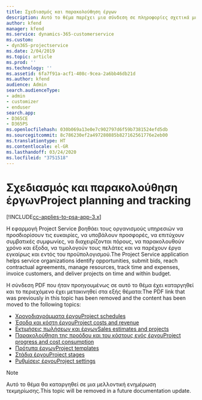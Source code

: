 ```yaml
---
title: Σχεδιασμός και παρακολούθηση έργων
description: Αυτό το θέμα παρέχει μια σύνδεση σε πληροφορίες σχετικά με το σχεδιασμό και την παρακολούθηση στο Project Service Automation.
author: kfend
manager: kfend
ms.service: dynamics-365-customerservice
ms.custom:
- dyn365-projectservice
ms.date: 2/04/2019
ms.topic: article
ms.prod: ''
ms.technology: ''
ms.assetid: 6fa7f91a-acf1-408c-9cea-2a6bb46db21d
ms.author: kfend
audience: Admin
search.audienceType:
- admin
- customizer
- enduser
search.app:
- D365CE
- D365PS
ms.openlocfilehash: 030b069a13e0e7c902797d6f59b7381524efd5db
ms.sourcegitcommit: 8c786230ef2a497280885b827162561776e2eb00
ms.translationtype: HT
ms.contentlocale: el-GR
ms.lasthandoff: 03/24/2020
ms.locfileid: "3751518"
---
```

# <a name="project-planning-and-tracking"></a><span data-ttu-id="0e8f4-103">Σχεδιασμός και παρακολούθηση έργων</span><span class="sxs-lookup"><span data-stu-id="0e8f4-103">Project planning and tracking</span></span>

[!INCLUDE[cc-applies-to-psa-app-3.x](../../includes/cc-applies-to-psa-app-3x.md)]

<span data-ttu-id="0e8f4-104">Η εφαρμογή Project Service βοηθάει τους οργανισμούς υπηρεσιών να προσδιορίσουν τις ευκαιρίες, να υποβάλουν προσφορές, να επιτύχουν συμβατικές συμφωνίες, να διαχειρίζονται πόρους, να παρακολουθούν χρόνο και έξοδα, να τιμολογούν τους πελάτες και να παρέχουν έργα εγκαίρως και εντός του προϋπολογισμού.</span><span class="sxs-lookup"><span data-stu-id="0e8f4-104">The Project Service application helps service organizations identify opportunities, submit bids, reach contractual agreements, manage resources, track time and expenses, invoice customers, and deliver projects on time and within budget.</span></span> 

<span data-ttu-id="0e8f4-105">Η σύνδεση PDF που ήταν προηγουμένως σε αυτό το θέμα έχει καταργηθεί και το περιεχόμενο έχει μετακινηθεί στα εξής θέματα:</span><span class="sxs-lookup"><span data-stu-id="0e8f4-105">The PDF link that was previously in this topic has been removed and the content has been moved to the following topics:</span></span>

- [<span data-ttu-id="0e8f4-106">Χρονοδιαγράμματα έργου</span><span class="sxs-lookup"><span data-stu-id="0e8f4-106">Project schedules</span></span>](../project-creating.md)
- [<span data-ttu-id="0e8f4-107">Έσοδα και κόστη έργου</span><span class="sxs-lookup"><span data-stu-id="0e8f4-107">Project costs and revenue</span></span>](../project-estimating.md)
- [<span data-ttu-id="0e8f4-108">Εκτιμήσεις πωλήσεων και έργων</span><span class="sxs-lookup"><span data-stu-id="0e8f4-108">Sales estimates and projects</span></span>](../project-leveraging.md)
- [<span data-ttu-id="0e8f4-109">Παρακολούθηση της προόδου και του κόστους ενός έργου</span><span class="sxs-lookup"><span data-stu-id="0e8f4-109">Project progress and cost consumption</span></span>](../project-tracking.md)
- [<span data-ttu-id="0e8f4-110">Πρότυπα έργων</span><span class="sxs-lookup"><span data-stu-id="0e8f4-110">Project templates</span></span>](../project-templates.md)
- [<span data-ttu-id="0e8f4-111">Στάδια έργου</span><span class="sxs-lookup"><span data-stu-id="0e8f4-111">Project stages</span></span>](../project-stages.md)
- [<span data-ttu-id="0e8f4-112">Ρυθμίσεις έργου</span><span class="sxs-lookup"><span data-stu-id="0e8f4-112">Project settings</span></span>](../project-settings.md)

> [!NOTE]
> <span data-ttu-id="0e8f4-113">Αυτό το θέμα θα καταργηθεί σε μια μελλοντική ενημέρωση τεκμηρίωσης.</span><span class="sxs-lookup"><span data-stu-id="0e8f4-113">This topic will be removed in a future documentation update.</span></span> 
